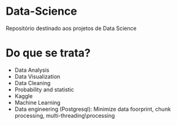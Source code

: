 # Data-Science
Repositório destinado aos projetos de Data Science

# Do que se trata?
* Data Analysis
* Data Visualization
* Data Cleaning
* Probability and statistic
* Kaggle
* Machine Learning
* Data engineering (Postgresql): Minimize data foorprint, chunk processing, multi-threading\processing
